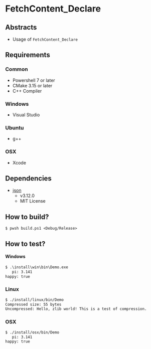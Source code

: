 # FetchContent_Declare

## Abstracts

* Usage of `FetchContent_Declare`

## Requirements

### Common

* Powershell 7 or later
* CMake 3.15 or later
* C++ Compiler

### Windows

* Visual Studio

### Ubuntu

* g++

### OSX

* Xcode

## Dependencies

* [json](https://github.com/nlohmann/json)
  * v3.12.0
  * MIT License

## How to build?

````shell
$ pwsh build.ps1 <Debug/Release>
````

## How to test?

#### Windows

````bat
$ .\install\win\bin\Demo.exe
   pi: 3.141
happy: true
````

### Linux

````bash
$ ./install/linux/bin/Demo
Compressed size: 55 bytes
Uncompressed: Hello, zlib world! This is a test of compression.
````

### OSX

````bash
$ ./install/osx/bin/Demo
   pi: 3.141
happy: true
````